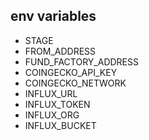 ## env variables
- STAGE
- FROM_ADDRESS
- FUND_FACTORY_ADDRESS
- COINGECKO_API_KEY
- COINGECKO_NETWORK
- INFLUX_URL
- INFLUX_TOKEN
- INFLUX_ORG
- INFLUX_BUCKET